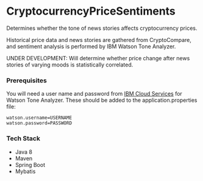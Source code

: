 # CryptocurrencyPriceSentiments
Determines whether the tone of news stories affects cryptocurrency prices.

Historical price data and news stories are gathered from CryptoCompare, and sentiment analysis is performed by IBM Watson Tone Analyzer.

UNDER DEVELOPMENT: Will determine whether price change after news stories of varying moods is statistically correlated.

### Prerequisites
You will need a user name and password from [IBM Cloud Services](https://www.ibm.com/watson/services/tone-analyzer/) for Watson Tone Analyzer. These should be added to the application.properties file:

```
watson.username=USERNAME
watson.password=PASSWORD
```

### Tech Stack
* Java 8
* Maven
* Spring Boot
* Mybatis
